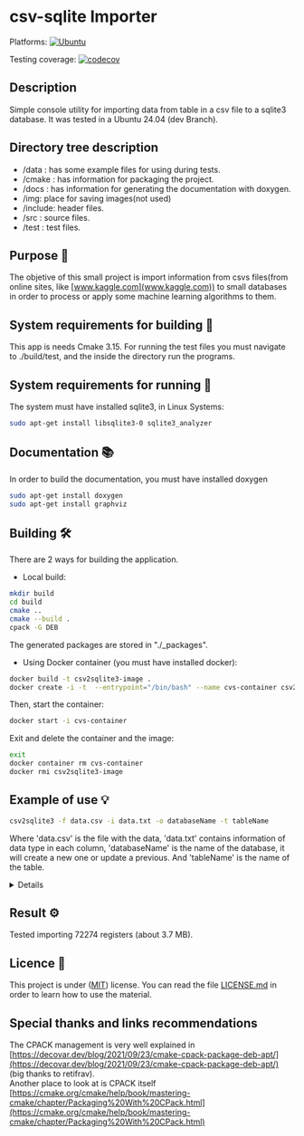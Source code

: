 # csv-sqlite Importer 
Platforms: [![Ubuntu](https://github.com/gustavobastian/csv2sqlite3/actions/workflows/linux.yml/badge.svg)](https://github.com/gustavobastian/csv2sqlite3/actions/workflows/linux.yml)

Testing coverage: [![codecov](https://codecov.io/github/gustavobastian/csv2sqlite3/graph/badge.svg?token=LOXWSTKRJE)](https://codecov.io/github/gustavobastian/csv2sqlite3)

## Description

Simple console utility for importing data from table in a csv file to a sqlite3 database. It was tested in a Ubuntu 24.04 (dev Branch).

## Directory tree description

* /data : has some example files for using during tests.
* /cmake : has information for packaging the project.
* /docs : has information for generating the documentation with doxygen.
* /img: place for saving images(not used)
* /include: header files.
* /src : source files.
* /test : test files.

## Purpose 🤔

The objetive of this small project is import information from csvs files(from online sites, like [www.kaggle.com](www.kaggle.com)) to small databases in order to process or apply some machine learning algorithms to them.

## System requirements  for building 📝

This app is needs Cmake 3.15. For running the test files you must navigate to ./build/test, and the inside the directory run the programs.

## System requirements  for running 📝

The system must have installed sqlite3, in Linux Systems:

```bash
sudo apt-get install libsqlite3-0 sqlite3_analyzer 
```

## Documentation 📚

In order to build the documentation, you must have installed doxygen

```bash
sudo apt-get install doxygen
sudo apt-get install graphviz
```

## Building 🛠️

There are 2 ways for building the application.

* Local build:

```bash
mkdir build
cd build
cmake ..
cmake --build .
cpack -G DEB
```

The generated packages are stored in "./_packages".

* Using Docker container (you must have installed docker):

```bash
docker build -t csv2sqlite3-image .
docker create -i -t  --entrypoint="/bin/bash" --name cvs-container csv2sqlite3-image
```

Then, start the container:

```bash
docker start -i cvs-container
```

Exit and delete the container and the image:

```bash
exit
docker container rm cvs-container
docker rmi csv2sqlite3-image
```




## Example of use 💡

```bash
csv2sqlite3 -f data.csv -i data.txt -o databaseName -t tableName
```

Where 'data.csv' is the file with the data, 'data.txt' contains information of data type in each column, 'databaseName' is the name of the database, it will create a new one or update a previous. And 'tableName' is the name of the table.

<details summary>Example of the content of a 'data.txt' file🔍</summary>

```bash
INT,TEXT,TEXT,INT
```

</details>

## Result ⚙️

Tested importing 72274 registers (about 3.7 MB).

## Licence 📄

This project is under ([MIT](https://choosealicense.com/licenses/mit/)) license. You can read the file [LICENSE.md](LICENSE.md) in order to learn how to use the material.

## Special thanks and links recommendations

The CPACK management is very well explained in [https://decovar.dev/blog/2021/09/23/cmake-cpack-package-deb-apt/](https://decovar.dev/blog/2021/09/23/cmake-cpack-package-deb-apt/) (big thanks to retifrav).\
Another place to look at is CPACK itself [https://cmake.org/cmake/help/book/mastering-cmake/chapter/Packaging%20With%20CPack.html](https://cmake.org/cmake/help/book/mastering-cmake/chapter/Packaging%20With%20CPack.html)
